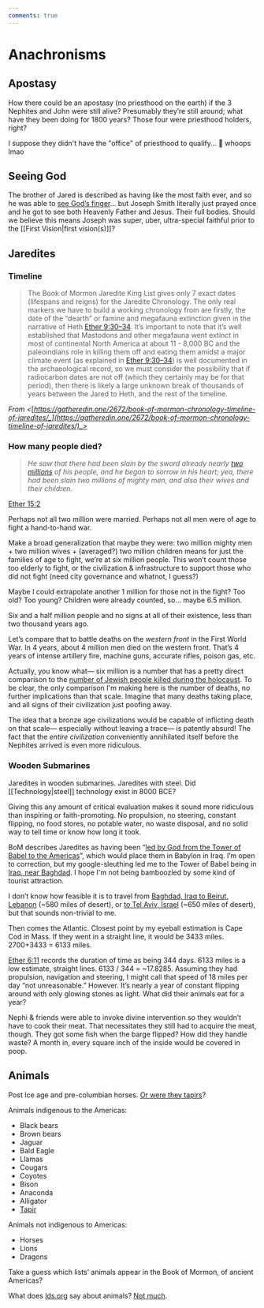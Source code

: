 ```yaml
---
comments: true
---
```


# Anachronisms
## Apostasy
How there could be an apostasy (no priesthood on the earth) if the 3 Nephites and John were still alive? Presumably they’re still around; what have they been doing for 1800 years? Those four were priesthood holders, right?

I suppose they didn't have the "office" of priesthood to qualify... 🤷 whoops lmao

## Seeing God
The brother of Jared is described as having like the most faith ever, and so he was able to [see God’s finger](https://www.churchofjesuschrist.org/study/scriptures/bofm/ether/3?lang=eng&id=p6-p8#p6)… but Joseph Smith literally just prayed once and he got to see both Heavenly Father and Jesus. Their full bodies. Should we believe this means Joseph was super, uber, ultra-special faithful prior to the [[First Vision|first vision(s)]]?

## Jaredites
### Timeline

> The Book of Mormon Jaredite King List gives only 7 exact dates (lifespans and reigns) for the Jaredite Chronology. The only real markers we have to build a working chronology from are firstly, the date of the “dearth” or famine and megafauna extinction given in the narrative of Heth [Ether 9:30–34](https://www.churchofjesuschrist.org/study/scriptures/bofm/ether/9?lang=eng&id=p30-p34#p30). It’s important to note that it’s well established that Mastodons and other megafauna went extinct in most of continental North America at about 11 - 8,000 BC and the paleoindians role in killing them off and eating them amidst a major climate event (as explained in [Ether 9:30–34](https://www.churchofjesuschrist.org/study/scriptures/bofm/ether/9?lang=eng&id=p30-p34#p30)) is well documented in the archaeological record, so we must consider the possibility that if radiocarbon dates are not off (which they certainly may be for that period), then there is likely a large unknown break of thousands of years between the Jared to Heth, and the rest of the timeline.

_From <_[_https://gatheredin.one/2672/book-of-mormon-chronology-timeline-of-jaredites/_](https://gatheredin.one/2672/book-of-mormon-chronology-timeline-of-jaredites/)_>_
### How many people died?
> *He saw that there had been slain by the sword already nearly [two millions](https://www.churchofjesuschrist.org/study/scriptures/bofm/ether/15?lang=eng#note2a) of his people, and he began to sorrow in his heart; yea, there had been slain two millions of mighty men, and also their wives and their children.*
>
[Ether 15:2](https://www.churchofjesuschrist.org/study/scriptures/bofm/ether/15?lang=eng&id=p2#p2)

Perhaps not all two million were married. Perhaps not all men were of age to fight a hand-to-hand war.

Make a broad generalization that maybe they were: two million mighty men + two million wives + (averaged?) two million children means for just the families of age to fight, we’re at six million people. This won’t count those too elderly to fight, or the civilization & infrastructure to support those who did not fight (need city governance and whatnot, I guess?)

Maybe I could extrapolate another 1 million for those not in the fight? Too old? Too young? Children were already counted, so… maybe 6.5 million.

Six and a half million people and no signs at all of their existence, less than two thousand years ago.

Let’s compare that to battle deaths on the _western front_ in the First World War. In 4 years, about 4 million men died on the western front. That’s 4 years of intense artillery fire, machine guns, accurate rifles, poison gas, etc.

Actually, you know what— six million is a number that has a pretty direct comparison to the [number of Jewish people killed during the holocaust](https://en.wikipedia.org/wiki/Memorial_to_the_Murdered_Jews_of_Europe). To be clear, the only comparison I'm making here is the number of deaths, no further implications than that scale. Imagine that many deaths taking place, and all signs of their civilization just poofing away.

The idea that a bronze age civilizations would be capable of inflicting death on that scale— especially without leaving a trace— is patently absurd! The fact that the _entire civilization_ conveniently annihilated itself before the Nephites arrived is even more ridiculous.
### Wooden Submarines

Jaredites in wooden submarines. Jaredites with steel. Did [[Technology|steel]] technology exist in 8000 BCE?

Giving this any amount of critical evaluation makes it sound more ridiculous than inspiring or faith-promoting. No propulsion, no steering, constant flipping, no food stores, no potable water, no waste disposal, and no solid way to tell time or know how long it took.

BoM describes Jaredites as having been “[led by God from the Tower of Babel to the Americas](https://www.churchofjesuschrist.org/study/scriptures/gs/jaredites)”, which would place them in Babylon in Iraq. I’m open to correction, but my google-sleuthing led me to the Tower of Babel being in [Iraq, near Baghdad](https://maps.app.goo.gl/YTsXjXz2s3otx2Ri9). I hope I'm not being bamboozled by some kind of tourist attraction.

I don’t know how feasible it is to travel from [Baghdad, Iraq to Beirut, Lebanon](https://www.google.com/maps/dir/Beirut,+Lebanon/Baghdad,+Baghdad+Governorate,+Iraq) (~580 miles of desert), or [to Tel Aviv, Israel](https://www.google.com/maps/dir/Tel+Aviv,+Israel/Baghdad,+Baghdad+Governorate,+Iraq) (~650 miles of desert), but that sounds non-trivial to me.

Then comes the Atlantic. Closest point by my eyeball estimation is Cape Cod in Mass. If they went in a straight line, it would be 3433 miles. 2700+3433 = 6133 miles.

[Ether 6:11](https://www.churchofjesuschrist.org/study/scriptures/bofm/ether/6?lang=eng&id=p11#p11) records the duration of time as being 344 days. 6133 miles is a low estimate, straight lines. 6133 / 344 = ~17.8285. Assuming they had propulsion, navigation and steering, I might call that speed of 18 miles per day “not unreasonable.” However. It’s nearly a year of constant flipping around with only glowing stones as light. What did their animals eat for a year?

Nephi & friends were able to invoke divine intervention so they wouldn’t have to cook their meat. That necessitates they still had to acquire the meat, though. They got some fish when the barge flipped? How did they handle waste? A month in, every square inch of the inside would be covered in poop.
## Animals
Post Ice age and pre-columbian horses. [Or were they tapirs](https://www.fairlatterdaysaints.org/answers/Book_of_Mormon/Anachronisms/Animals/Horses/Loanshifting:_deer_and_tapirs)?

Animals indigenous to the Americas:

- Black bears
- Brown bears
- Jaguar
- Bald Eagle
- Llamas
- Cougars
- Coyotes
- Bison
- Anaconda
- Alligator
- [Tapir](https://byustudies.byu.edu/article/animals-in-the-book-of-mormon-challenges-and-perspectives/)

Animals not indigenous to Americas:
- Horses
- Lions
- Dragons

Take a guess which lists’ animals appear in the Book of Mormon, of ancient Americas?

What does [lds.org](http://lds.org) say about animals? [Not much](https://www.churchofjesuschrist.org/study/friend/2008/08/for-little-friends/book-of-mormon-animals?lang=eng).